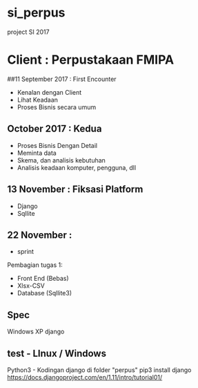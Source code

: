 # si_perpus
project SI 2017

# Client : Perpustakaan FMIPA

##11 September 2017 : First Encounter
- Kenalan dengan Client  
- Lihat Keadaan
- Proses Bisnis secara umum

## October 2017 : Kedua
 - Proses Bisnis Dengan Detail
 - Meminta data
 - Skema, dan analisis kebutuhan
 - Analisis keadaan komputer, pengguna, dll

## 13 November : Fiksasi Platform
 - Django
 - Sqllite

## 22 November :
 - sprint

Pembagian tugas 1:
- Front End (Bebas)
- Xlsx-CSV
- Database (Sqllite3) 


 
 ## Spec
 Windows XP
 django
 
 
 ## test - LInux / Windows

Python3 - Kodingan django di folder "perpus"
pip3 install django
https://docs.djangoproject.com/en/1.11/intro/tutorial01/

